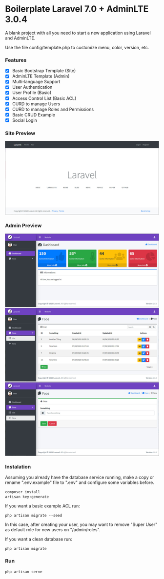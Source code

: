 # Boilerplate Laravel 7.0 + AdminLTE 3.0.4 
A blank project with all you need to start a new application using Laravel and AdminLTE.

Use the file config/template.php to customize menu, color, version, etc.

### Features
- [x] Basic Bootstrap Template (Site)
- [x] AdminLTE Template (Admin)
- [X] Multi-language Support
- [x] User Authentication
- [X] User Profile (Basic)
- [X] Access Control List (Basic ACL)
- [X] CURD to manage Users
- [X] CURD to manage Roles and Permissions
- [X] Basic CRUD Example
- [X] Social Login

### Site Preview
![preview-site](preview-site.jpg)

### Admin Preview
![preview-admin](preview-admin.jpg)
![preview-crud-list](preview-crud-list.jpg)
![preview-crud-new](preview-crud-new.jpg)

### Instalation
Assuming you already have the database service running, make a copy or rename ".env.example" file to ".env" and configure some variables before.

```
composer install
artisan key:generate
```

If you want a basic example ACL run:
```
php artisan migrate --seed
```
In this case, after creating your user, you may want to remove "Super User" as default role for new users on "/admin/roles".

If you want a clean database run:
```
php artisan migrate
```

### Run
```
php artisan serve
```